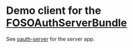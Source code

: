 Demo client for the [FOSOAuthServerBundle](https://github.com/FriendsOfSymfony/FOSOAuthServerBundle)
====================================================================================================


See [oauth-server](https://github.com/pulse00/oauth-server) for the server app.